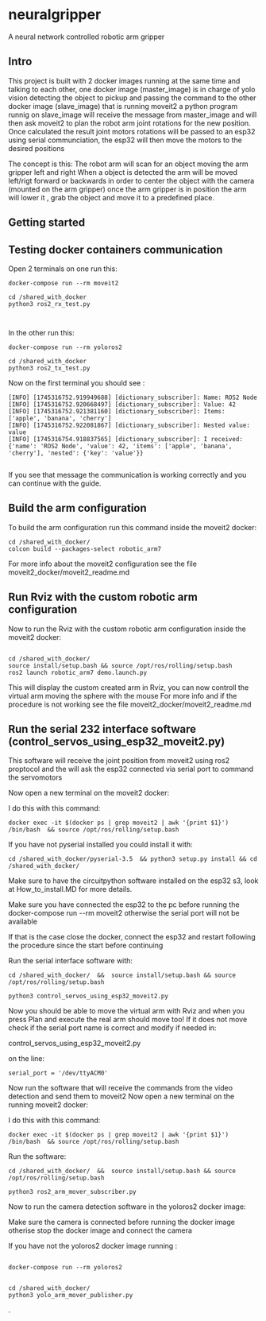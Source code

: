 # neuralgripper
A neural network controlled robotic arm gripper






## Intro
This project is built with 2 docker images running at the same time and talking to each other, 
one docker image (master_image) is in charge of yolo vision detecting the object to pickup and passing the command to the other docker image (slave_image) that is running moveit2
a python program runnig on slave_image will receive the message from master_image and will then ask moveit2 to plan the robot arm joint rotations for the new position.
Once calculated the result joint motors rotations will be passed to an esp32 using serial communciation, the esp32 will then move the motors to the desired positions 
 
 
The concept is this:
The robot arm will scan for an object moving the arm gripper left and right
When a object is detected the arm will be moved left/rigt forward or backwards in order to center the object with the camera (mounted on the arm gripper) 
once the arm gripper is in position the arm will lower it , grab the object and move it to a predefined place.




## Getting started




## Testing docker containers communication


Open 2 terminals on one run this:

```
docker-compose run --rm moveit2

cd /shared_with_docker
python3 ros2_rx_test.py



```


In the other run this:

```
docker-compose run --rm yoloros2

cd /shared_with_docker
python3 ros2_tx_test.py
```





Now on the first terminal you should see :
```
[INFO] [1745316752.919949688] [dictionary_subscriber]: Name: ROS2 Node
[INFO] [1745316752.920668497] [dictionary_subscriber]: Value: 42
[INFO] [1745316752.921381160] [dictionary_subscriber]: Items: ['apple', 'banana', 'cherry']
[INFO] [1745316752.922081867] [dictionary_subscriber]: Nested value: value
[INFO] [1745316754.918837565] [dictionary_subscriber]: I received: {'name': 'ROS2 Node', 'value': 42, 'items': ['apple', 'banana', 'cherry'], 'nested': {'key': 'value'}}


```

If you see that message the communication is working correctly and you can continue with the guide.







## Build the arm configuration
To build the arm configuration run this command inside the moveit2 docker:

```
cd /shared_with_docker/ 
colcon build --packages-select robotic_arm7
```


For more info about the moveit2 configuration see the file moveit2_docker/moveit2_readme.md



## Run Rviz with the custom robotic arm configuration

Now to run the Rviz with the custom robotic arm configuration inside the moveit2 docker:

```

cd /shared_with_docker/ 
source install/setup.bash && source /opt/ros/rolling/setup.bash
ros2 launch robotic_arm7 demo.launch.py

```


This will display the custom created arm in Rviz, you can now controll the virtual arm moving the sphere with the mouse
For more info and if the procedure is not working see the file moveit2_docker/moveit2_readme.md





## Run the serial 232 interface software (control_servos_using_esp32_moveit2.py)
This software will receive the joint position from moveit2 using ros2 proptocol and the will ask the esp32 connected via serial port to command the servomotors


Now open a new terminal on the moveit2 docker:

I do this with this command:

```
docker exec -it $(docker ps | grep moveit2 | awk '{print $1}')   /bin/bash  && source /opt/ros/rolling/setup.bash

```


If you have not pyserial installed you could install it with:

```
cd /shared_with_docker/pyserial-3.5  && python3 setup.py install && cd /shared_with_docker/
```




Make sure to have the circuitpython software installed on the esp32 s3, look at How_to_install.MD  for more details.

Make sure you have connected the esp32 to the pc before running the docker-compose run --rm moveit2 otherwise the serial port will not be available

If that is the case close the docker, connect the esp32 and restart following the procedure since the start before continuing 
 
 
Run the serial interface software with:
```
cd /shared_with_docker/  &&  source install/setup.bash && source /opt/ros/rolling/setup.bash

python3 control_servos_using_esp32_moveit2.py

```



Now you should be able to move the virtual arm with Rviz and when you press Plan and execute the real arm should move too!
If it does not move check if the serial port name is correct and modify if needed in:

control_servos_using_esp32_moveit2.py

on the line:
```
serial_port = '/dev/ttyACM0'

```





Now run the software that will receive the commands from the video detection and send them to moveit2 
Now open a new terminal on the  running moveit2 docker:

I do this with this command:

```
docker exec -it $(docker ps | grep moveit2 | awk '{print $1}')   /bin/bash  && source /opt/ros/rolling/setup.bash

```



Run the software:

```
cd /shared_with_docker/  &&  source install/setup.bash && source /opt/ros/rolling/setup.bash

python3 ros2_arm_mover_subscriber.py

```






Now to run the camera detection software in the yoloros2 docker image:

Make sure the camera is connected before running  the docker image otherise stop the docker image and connect the camera


If you have not the  yoloros2 docker image running :
```

docker-compose run --rm yoloros2
```


```

cd /shared_with_docker/ 
python3 yolo_arm_mover_publisher.py

```














.
